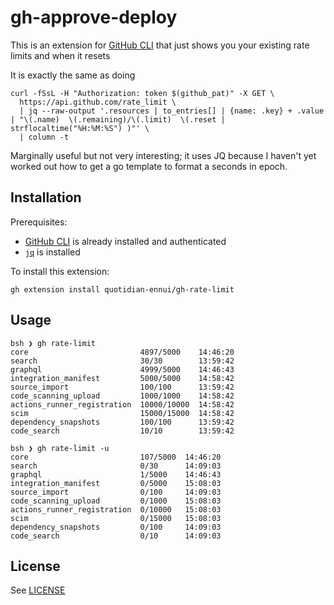 # gh-approve-deploy

This is an extension for [GitHub CLI](https://cli.github.com/) that just shows you your existing rate limits and when it resets

It is exactly the same as doing
```
curl -fSsL -H "Authorization: token $(github_pat)" -X GET \
  https://api.github.com/rate_limit \
  | jq --raw-output '.resources | to_entries[] | {name: .key} + .value | "\(.name)  \(.remaining)/\(.limit)  \(.reset | strflocaltime("%H:%M:%S") )"' \
  | column -t
```

Marginally useful but not very interesting; it uses JQ because I haven't yet worked out how to get a go template to format a seconds in epoch.

## Installation

Prerequisites:
 * [GitHub CLI](https://cli.github.com/) is already installed and authenticated
 * [`jq`](https://stedolan.github.io/jq/) is installed

To install this extension:

```
gh extension install quotidian-ennui/gh-rate-limit
```

## Usage

```
bsh ❯ gh rate-limit
core                         4897/5000    14:46:20
search                       30/30        13:59:42
graphql                      4999/5000    14:46:43
integration_manifest         5000/5000    14:58:42
source_import                100/100      13:59:42
code_scanning_upload         1000/1000    14:58:42
actions_runner_registration  10000/10000  14:58:42
scim                         15000/15000  14:58:42
dependency_snapshots         100/100      13:59:42
code_search                  10/10        13:59:42

bsh ❯ gh rate-limit -u
core                         107/5000  14:46:20
search                       0/30      14:09:03
graphql                      1/5000    14:46:43
integration_manifest         0/5000    15:08:03
source_import                0/100     14:09:03
code_scanning_upload         0/1000    15:08:03
actions_runner_registration  0/10000   15:08:03
scim                         0/15000   15:08:03
dependency_snapshots         0/100     14:09:03
code_search                  0/10      14:09:03
```

## License

See [LICENSE](./LICENSE)
